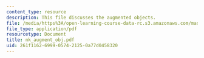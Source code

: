 ```yaml
---
content_type: resource
description: This file discusses the augmented objects.
file: /media/https%3A/open-learning-course-data-rc.s3.amazonaws.com/mas-961-ambient-intelligence-spring-2005/261f11626999057421250a77d0458320_nk_augment_obj.pdf
file_type: application/pdf
resourcetype: Document
title: nk_augment_obj.pdf
uid: 261f1162-6999-0574-2125-0a77d0458320
---
```

